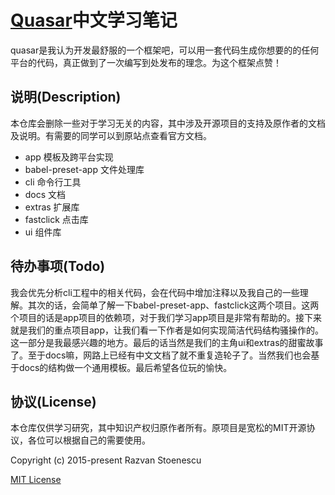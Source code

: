 # [Quasar](https://github.com/quasarframework/quasar)中文学习笔记

quasar是我认为开发最舒服的一个框架吧，可以用一套代码生成你想要的的任何平台的代码，真正做到了一次编写到处发布的理念。为这个框架点赞！

## 说明(Description)

本仓库会删除一些对于学习无关的内容，其中涉及开源项目的支持及原作者的文档及说明。有需要的同学可以到原站点查看官方文档。

- app 模板及跨平台实现
- babel-preset-app 文件处理库
- cli 命令行工具
- docs 文档
- extras 扩展库
- fastclick 点击库
- ui 组件库

## 待办事项(Todo)

我会优先分析cli工程中的相关代码，会在代码中增加注释以及我自己的一些理解。其次的话，会简单了解一下babel-preset-app、fastclick这两个项目。这两个项目的话是app项目的依赖项，对于我们学习app项目是非常有帮助的。接下来就是我们的重点项目app，让我们看一下作者是如何实现简洁代码结构骚操作的。这一部分是我最感兴趣的地方。最后的话当然是我们的主角ui和extras的甜蜜故事了。至于docs嘛，网路上已经有中文文档了就不重复造轮子了。当然我们也会基于docs的结构做一个通用模板。最后希望各位玩的愉快。

 
## 协议(License)

本仓库仅供学习研究，其中知识产权归原作者所有。原项目是宽松的MIT开源协议，各位可以根据自己的需要使用。

Copyright (c) 2015-present Razvan Stoenescu

[MIT License](http://en.wikipedia.org/wiki/MIT_License)
